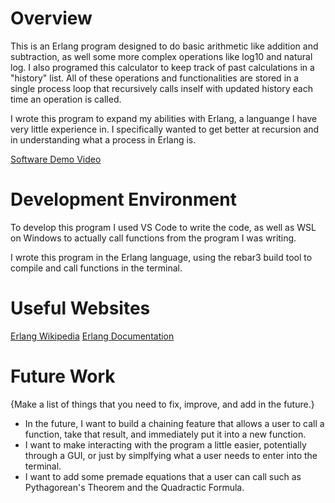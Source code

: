 # Overview

This is an Erlang program designed to do basic arithmetic like addition and subtraction, as well some more complex operations like log10 and natural log. I also programed this calculator to keep track of past calculations in a "history" list. All of these operations and functionalities are stored in a single process loop that recursively calls inself with updated history each time an operation is called.

I wrote this program to expand my abilities with Erlang, a languange I have very little experience in. I specifically wanted to get better at recursion and in understanding what a process in Erlang is.

[Software Demo Video](https://www.youtube.com/watch?v=aB5AbQlCHsI&ab_channel=KennethHalling)

# Development Environment

To develop this program I used VS Code to write the code, as well as WSL on Windows to actually call functions from the program I was writing.

I wrote this program in the Erlang language, using the rebar3 build tool to compile and call functions in the terminal.

# Useful Websites

[Erlang Wikipedia](https://en.wikipedia.org/wiki/Erlang_(programming_language))
[Erlang Documentation](https://www.erlang.org/faq/introduction.html)

# Future Work

{Make a list of things that you need to fix, improve, and add in the future.}
* In the future, I want to build a chaining feature that allows a user to call a function, take that result, and immediately put it into a new function.
* I want to make interacting with the program a little easier, potentially through a GUI, or just by simplfying what a user needs to enter into the terminal.
* I want to add some premade equations that a user can call such as Pythagorean's Theorem and the Quadractic Formula.
